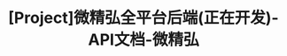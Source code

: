 ---
layout: post
title: "[Project]微精弘全平台后端(正在开发)-API文档-微精弘"
create: 2018-01-09
update: 2018-01-09
categories: blog
tags: [Project]
description: ""
---